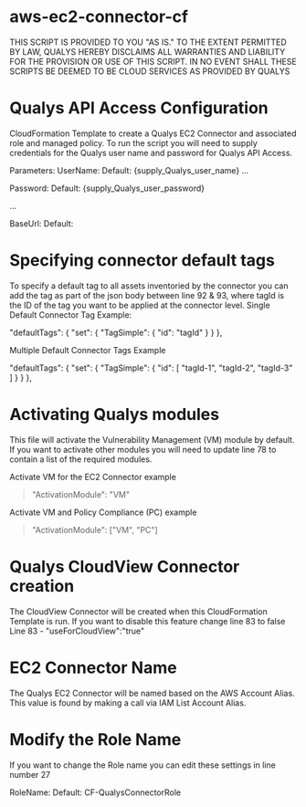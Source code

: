 # aws-ec2-connector-cf
THIS SCRIPT IS PROVIDED TO YOU "AS IS."  TO THE EXTENT PERMITTED BY LAW, QUALYS HEREBY DISCLAIMS ALL WARRANTIES AND LIABILITY FOR THE PROVISION OR USE OF THIS SCRIPT.  IN NO EVENT SHALL THESE SCRIPTS BE DEEMED TO BE CLOUD SERVICES AS PROVIDED BY QUALYS

# Qualys API Access Configuration
CloudFormation Template to create a Qualys EC2 Connector and associated role and
managed policy. To run the script you will need to supply credentials for the
Qualys user name and password for Qualys API Access.

Parameters:
  UserName:
    Default: {supply_Qualys_user_name}
...

  Password:
    Default: {supply_Qualys_user_password}

...

BaseUrl:
  Default: <ENTER QUALYS API URL>

# Specifying connector default tags
To specify a default tag to all assets inventoried by the connector you can add the tag as part of the json body between line 92 & 93, where tagId is the ID of the tag you want to be applied at the connector level. 
Single Default Connector Tag Example:

"defaultTags": {
  "set": {
    "TagSimple": {
      "id": "tagId"
    }
 }
},

Multiple Default Connector Tags Example

"defaultTags": {
  "set": {
    "TagSimple": {
      "id": [
        "tagId-1",
        "tagId-2",
        "tagId-3"
      ]
    }
  }
},

# Activating Qualys modules
This file will activate the Vulnerability Management (VM) module by default. If you want to activate other modules you will need to update line 78 to contain a list of the required modules.

Activate VM for the EC2 Connector example
> "ActivationModule": "VM"

Activate VM and Policy Compliance (PC) example
> "ActivationModule": ["VM", "PC"]

# Qualys CloudView Connector creation
The CloudView Connector will be created when this CloudFormation Template is run. If you want to disable this feature change line 83 to false
Line 83 - "useForCloudView":"true"

# EC2 Connector Name
The Qualys EC2 Connector will be named based on the AWS Account Alias. This value is found by making a call via IAM List Account Alias.


# Modify the Role Name

If you want to change the Role name you can edit these settings in line number 27

RoleName:
  Default: CF-QualysConnectorRole
